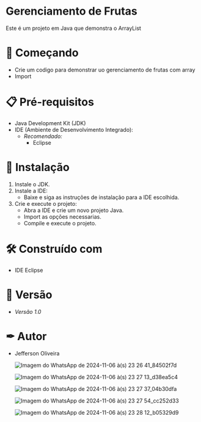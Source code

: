 # Gerenciamento de Frutas

Este é um projeto em Java que demonstra o ArrayList

# 🚀 Começando

- Crie um codigo para demonstrar uo gerenciamento de frutas com array
- Import 

# 📋 Pré-requisitos

- Java Development Kit (JDK)
- IDE (Ambiente de Desenvolvimento Integrado):
  - *Recomendado:*
    - Eclipse

# 🔧 Instalação

1. Instale o JDK.
2. Instale a IDE:
   - Baixe e siga as instruções de instalação para a IDE escolhida.
3. Crie e execute o projeto:
   - Abra a IDE e crie um novo projeto Java.
   - Import as opções necessarias.
   - Compile e execute o projeto.

# 🛠 Construído com 

- IDE Eclipse

# 📌 Versão

- *Versão 1.0*

# ✒ Autor

- Jefferson Oliveira

  ![Imagem do WhatsApp de 2024-11-06 à(s) 23 26 41_84502f7d](https://github.com/user-attachments/assets/f86d4570-d4ca-471c-aad9-966a825f69d0)
  
  ![Imagem do WhatsApp de 2024-11-06 à(s) 23 27 13_d38ea5c4](https://github.com/user-attachments/assets/a1d408bd-c9a0-4844-ab78-e5fcf18a5fe8)
  
  ![Imagem do WhatsApp de 2024-11-06 à(s) 23 27 37_04b30dfa](https://github.com/user-attachments/assets/499d10cf-64ba-470f-b1ae-290eb8e3cacc)
  
  ![Imagem do WhatsApp de 2024-11-06 à(s) 23 27 54_cc252d33](https://github.com/user-attachments/assets/c91bd834-4f3f-41cc-81d0-9d67b6999af0)
  
  ![Imagem do WhatsApp de 2024-11-06 à(s) 23 28 12_b05329d9](https://github.com/user-attachments/assets/6da4b1b5-814c-453a-90e1-f715b7313bc8)





